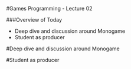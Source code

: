 #Games Programming - Lecture 02

###Overview of Today

- Deep dive and discussion around Monogame
- Student as producer


#Deep dive and discussion around Monogame

#Student as producer

